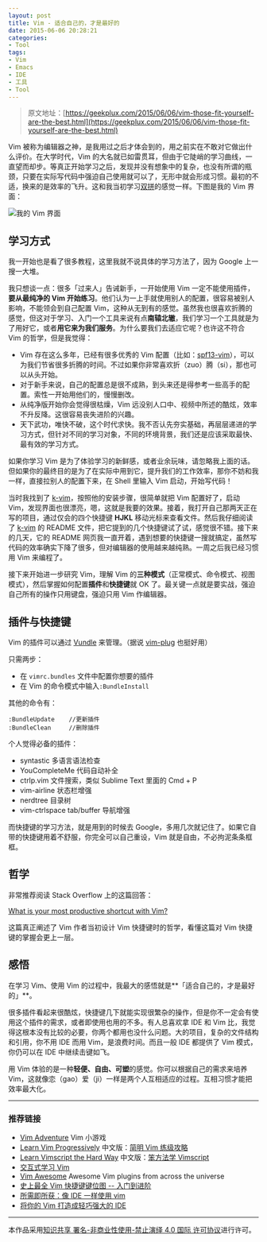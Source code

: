 ```yaml
---
layout: post
title: Vim - 适合自己的，才是最好的
date: 2015-06-06 20:28:21
categories:
- Tool
tags:
- Vim
- Emacs
- IDE
- 工具
- Tool
---
```


> 原文地址：[https://geekplux.com/2015/06/06/vim-those-fit-yourself-are-the-best.html](https://geekplux.com/2015/06/06/vim-those-fit-yourself-are-the-best.html)

Vim 被称为编辑器之神，是我用过之后才体会到的，用之前实在不敢对它做出什么评价。在大学时代，Vim 的大名就已如雷贯耳，但由于它陡峭的学习曲线，一直望而却步。等真正开始学习之后，发现并没有想象中的复杂，也没有所谓的瓶颈，只要在实际写代码中强迫自己使用就可以了，无形中就会形成习惯。最初的不适，换来的是效率的飞升。这和我当初学习[双拼](http://www.geekplux.com/2014/07/06/learn_shuangpin.html)的感觉一样。下图是我的 Vim 界面：

![我的 Vim 界面](https://geekpluxblog.oss-cn-hongkong.aliyuncs.com/vim.png)

## 学习方式

我一开始也是看了很多教程，这里我就不说具体的学习方法了，因为 Google 上一搜一大堆。

我只想谈一点：很多「过来人」告诫新手，一开始使用 Vim 一定不能使用插件，**要从最纯净的 Vim 开始练习**。他们认为一上手就使用别人的配置，很容易被别人影响，不能领会到自己配置 Vim，这种从无到有的感觉。虽然我也很喜欢折腾的感觉，但这对于学习、入门一个工具来说有点**南辕北辙**，我们学习一个工具就是为了用好它，或者**用它来为我们服务**。为什么要我们去适应它呢？也许这不符合 Vim 的哲学，但是我觉得：

- Vim 存在这么多年，已经有很多优秀的 Vim 配置（比如：[spf13-vim](https://github.com/spf13/spf13-vim)），可以为我们节省很多折腾的时间。不过如果你非常喜欢折（zuo）腾（si），那也可以从头开始。
- 对于新手来说，自己的配置总是很不成熟，到头来还是得参考一些高手的配置。索性一开始用他们的，慢慢删改。
- 从纯净版开始你会觉得很枯燥，Vim 远没别人口中、视频中所述的酷炫，效率不升反降。这很容易丧失进阶的兴趣。
- 天下武功，唯快不破，这个时代求快。我不否认先夯实基础，再层层递进的学习方式，但针对不同的学习对象，不同的环境背景，我们还是应该采取最快、最有效的学习方式。

<!-- more -->

如果你学习 Vim 是为了体验学习的新鲜感，或者业余玩味，请忽略我上面的话。但如果你的最终目的是为了在实际中用到它，提升我们的工作效率，那你不妨和我一样，直接拉别人的配置下来，在 Shell 里输入 Vim 启动，开始写代码！

当时我找到了 [k-vim](https://github.com/wklken/k-vim)，按照他的安装步骤，很简单就把 Vim 配置好了，启动 Vim，发现界面也很漂亮，嗯，这就是我要的效果。接着，我打开自己那两天正在写的项目，通过仅会的四个快捷键 **HJKL** 移动光标来查看文件。然后我仔细阅读了 [k-vim](https://github.com/wklken/k-vim) 的 README 文件，把它提到的几个快捷键试了试，感觉很不错。接下来的几天，它的 README 网页我一直开着，遇到想要的快捷键一搜就搞定，虽然写代码的效率确实下降了很多，但对编辑器的使用越来越纯熟。一周之后我已经习惯用 Vim 来编程了。

接下来开始进一步研究 Vim，理解 Vim 的**三种模式**（正常模式、命令模式、视图模式），然后掌握如何配置**插件**和**快捷键**就 OK 了。最关键一点就是要实战，强迫自己所有的操作只用键盘，强迫只用 Vim 作编辑器。

## 插件与快捷键

Vim 的插件可以通过 [Vundle](https://github.com/gmarik/Vundle.vim) 来管理。（据说 [vim-plug](https://github.com/junegunn/vim-plug) 也挺好用）

只需两步：

- 在 `vimrc.bundles` 文件中配置你想要的插件
- 在 Vim 的命令模式中输入`:BundleInstall`

其他的命令有：

```shell
:BundleUpdate    //更新插件
:BundleClean     //删除插件
```

个人觉得必备的插件：

- syntastic 多语言语法检查
- YouCompleteMe 代码自动补全
- ctrlp.vim 文件搜索，类似 Sublime Text 里面的 Cmd + P
- vim-airline 状态栏增强
- nerdtree 目录树
- vim-ctrlspace tab/buffer 导航增强

而快捷键的学习方法，就是用到的时候去 Google，多用几次就记住了。如果它自带的快捷键用着不舒服，你完全可以自己重设，Vim 就是自由，不必拘泥条条框框。

## 哲学

非常推荐阅读 Stack Overflow 上的这篇回答：

[What is your most productive shortcut with Vim?](http://stackoverflow.com/questions/1218390/what-is-your-most-productive-shortcut-with-vim)

这篇真正阐述了 Vim 作者当初设计 Vim 快捷键时的哲学，看懂这篇对 Vim 快捷键的掌握会更上一层。

## 感悟

在学习 Vim、使用 Vim 的过程中，我最大的感悟就是**「适合自己的，才是最好的」**。

很多插件看起来很酷炫，快捷键几下就能实现很繁杂的操作，但是你不一定会有使用这个插件的需求，或者即使用也用的不多。有人总喜欢拿 IDE 和 Vim 比，我觉得这根本没有比较的必要，你两个都用也没什么问题。大的项目，复杂的文件结构和引用，你不用 IDE 而用 Vim，是浪费时间。而且一般 IDE 都提供了 Vim 模式，你仍可以在 IDE 中继续击键如飞。

用 Vim 体验的是一种**轻便、自由、可塑**的感觉。你可以根据自己的需求来培养 Vim，这就像恋（gao）爱（ji）一样是两个人互相适应的过程。互相习惯才能把效率最大化。

---

### 推荐链接

- [Vim Adventure](http://vim-adventures.com/) Vim 小游戏
- [Learn Vim Progressively](http://yannesposito.com/Scratch/en/blog/Learn-Vim-Progressively/) 中文版：[简明 Vim 练级攻略](http://coolshell.cn/articles/5426.html)
- [Learn Vimscript the Hard Way](http://learnvimscriptthehardway.stevelosh.com/) 中文版：[笨方法学 Vimscript](http://learnvimscriptthehardway.onefloweroneworld.com/)
- [交互式学习 Vim](http://www.openvim.com/tutorial.html)
- [Vim Awesome](http://vimawesome.com/) Awesome Vim plugins from across the universe
- [史上最全 Vim 快捷键键位图 -- 入门到进阶](http://cenalulu.github.io/linux/all-vim-cheatsheat/)
- [所需即所获：像 IDE 一样使用 vim](https://github.com/yangyangwithgnu/use_vim_as_ide)
- [将你的 Vim 打造成轻巧强大的 IDE](http://yuez.me/jiang-ni-de-vim-da-zao-cheng-qing-qiao-qiang-da-de-ide/)

---

本作品采用[知识共享 署名-非商业性使用-禁止演绎 4.0 国际 许可协议](http://creativecommons.org/licenses/by-nc-nd/4.0/)进行许可。
